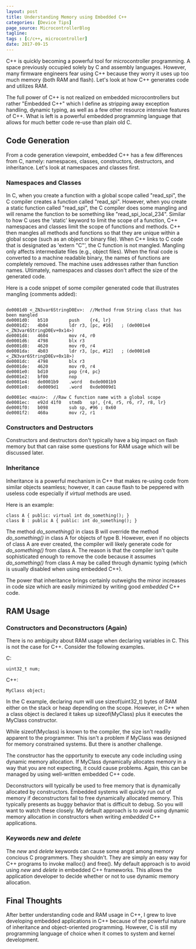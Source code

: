 ```yaml
---
layout: post
title: Understanding Memory using Embedded C++
categories: [Device Tips]
page_source: MicrocontrollerBlog
tagline:
tags : [c/c++, microcontroller]
date: 2017-09-15
---
```


C++ is quickly becoming a powerful tool for microcontroller programming.  A space previously occupied solely by C and assembly languages. However, many firmware engineers fear using C++ because they worry it uses up too much memory (both RAM and flash).  Let's look at how C++ generates code and utilizes RAM.

<div class="alert alert-info">

The full power of C++ is not realized on embedded microcontrollers but rather "Embedded C++" which I define as stripping away exception handling, dynamic typing, as well as a few other resource intensive features of C++. What is left is a powerful embedded programming language that allows for much better code re-use than plain old C.

</div>

## Code Generation

From a code generation viewpoint, embedded C++ has a few differences from C, namely: namespaces, classes, constructors, destructors, and inheritance. Let's look at namespaces and classes first.

### Namespaces and Classes

In C, when you create a function with a global scope called "read_spi", the C compiler creates a function called "read_spi".  However, when you create a static function called "read_spi", the C compiler does some mangling and will rename the function to be something like "read_spi_local_234". Similar to how C uses the 'static' keyword to limit the scope of a function, C++ namespaces and classes limit the scope of functions and methods. C++ then mangles all methods and functions so that they are unique within a global scope (such as an object or binary file). When C++ links to C code that is designated as 'extern "C"', the C function is not mangled. Mangling only affects intermediate files (e.g., object files). When the final code is converted to a machine readable binary, the names of functions are completely removed. The machine uses addresses rather than function names. Ultimately, namespaces and classes don't affect the size of the generated code.

Here is a code snippet of some compiler generated code that illustrates mangling (comments added):

```

de0001d0 <_ZN3var6StringD0Ev>:  //Method from String class that has been mangled
de0001d0:	b510      	push	{r4, lr}
de0001d2:	4b04      	ldr	r3, [pc, #16]	; (de0001e4 <_ZN3var6StringD0Ev+0x14>)
de0001d4:	4604      	mov	r4, r0
de0001d6:	4798      	blx	r3
de0001d8:	4620      	mov	r0, r4
de0001da:	4b03      	ldr	r3, [pc, #12]	; (de0001e8 <_ZN3var6StringD0Ev+0x18>)
de0001dc:	4798      	blx	r3
de0001de:	4620      	mov	r0, r4
de0001e0:	bd10      	pop	{r4, pc}
de0001e2:	bf00      	nop
de0001e4:	de0001b9 	.word	0xde0001b9
de0001e8:	de0009d1 	.word	0xde0009d1

de0001ec <main>:  //Raw C function name with a global scope
de0001ec:	e92d 41f0 	stmdb	sp!, {r4, r5, r6, r7, r8, lr}
de0001f0:	b098      	sub	sp, #96	; 0x60
de0001f2:	460a      	mov	r2, r1

```

### Constructors and Destructors

Constructors and destructors don't typically have a big impact on flash memory but that can raise some questions for RAM usage which will be discussed later.

### Inheritance

Inheritance is a powerful mechanism in C++ that makes re-using code from similar objects seamless; however, it can cause flash to be peppered with useless code especially if *virtual* methods are used.

Here is an example:

```
class A { public: virtual int do_something(); }
class B : public A { public: int do_something(); }
```

The method *do_something()* in class B will override the method *do_something()* in class A for objects of type B.  However, even if no objects of class A are ever created, the compiler will likely generate code for *do_something()* from class A. The reason is that the compiler isn't quite sophisticated enough to remove the code because it assumes *do_something()* from class A may be called through dynamic typing (which is usually disabled when using embedded C++).

The power that inheritance brings certainly outweighs the minor increases in code size which are easily minimized by writing good *embedded* C++ code.

## RAM Usage

### Constructors and Deconstructors (Again)

There is no ambiguity about RAM usage when declaring variables in C. This is not the case for C++. Consider the following examples.

C:

`uint32_t num;`

C++:

`MyClass object;`

In the C example, declaring *num* will use sizeof(uint32_t) bytes of RAM either on the stack or heap depending on the scope. However, in C++ when a class object is declared it takes up sizeof(MyClass) plus it executes the MyClass constructor.

While sizeof(Myclass) is known to the compiler, the size isn't readily apparent to the programmer. This isn't a problem if MyClass was designed for memory constrained systems. But there is another challenge.

The constructor has the opportunity to execute any code including using dynamic memory allocation. If MyClass dynamically allocates memory in a way that you are not expecting, it could cause problems. Again, this can be managed by using well-written embedded C++ code.

Deconstructors will typically be used to free memory that is dynamically allocated by constructors. Embedded systems will quickly run out of memory if deconstructors fail to free dynamically allocated memory. This typically presents as buggy behavior that is difficult to debug. So you will want to watch these closely. My default approach is to avoid using dynamic memory allocation in constructors when writing *embedded* C++ applications.

### Keywords *new* and *delete*

The *new* and *delete* keywords can cause some angst among memory concious C programmers. They shouldn't. They are simply an easy way for C++ programs to invoke malloc() and free(). My default approach is to avoid using *new* and *delete* in embedded C++ frameworks. This allows the application developer to decide whether or not to use dynamic memory allocation.

## Final Thoughts

After better understanding code and RAM usage in C++, I grew to love developing embedded applications in C++ because of the powerful nature of inheritance and object-oriented programming. However, C is still my programming language of choice when it comes to system and kernel development.
